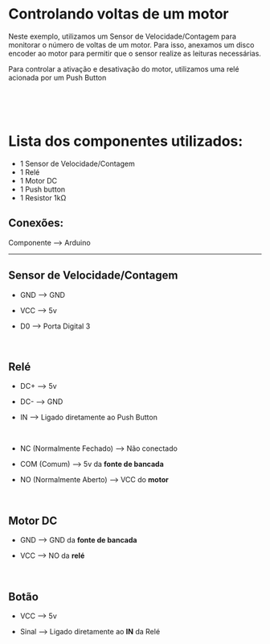 <h1>Controlando voltas de um motor</h1>

<p>
Neste exemplo, utilizamos um Sensor de Velocidade/Contagem para monitorar o número de voltas de um motor. Para isso, anexamos um disco encoder ao motor para permitir que o sensor realize as leituras necessárias.

</p>

<p>Para controlar a ativação e desativação do motor, utilizamos uma relé acionada por um Push Button</p>
<div></br>

</br><h1>Lista dos componentes utilizados:</h1>

- 1 Sensor de Velocidade/Contagem
- 1 Relé
- 1 Motor DC
- 1 Push button
- 1 Resistor 1kΩ
</div>

<h2>Conexões:</h2>

Componente --> Arduino
___
 
<h2>Sensor de Velocidade/Contagem</h2>
 
- GND --> GND

- VCC --> 5v

- D0 --> Porta Digital 3

</br><h2>Relé</h2>

- DC+ --> 5v

- DC- --> GND

- IN --> Ligado diretamente ao Push Button
</br>

- NC (Normalmente Fechado) --> Não conectado

- COM (Comum) --> 5v da <strong>fonte de bancada</strong>

- NO (Normalmente Aberto) --> VCC do <strong>motor</strong>

</br><h2>Motor DC</h2>

- GND --> GND da <strong>fonte de bancada</strong>

- VCC --> NO da <strong>relé</strong>

</br><h2>Botão</h2>
 
- VCC --> 5v
 
- Sinal --> Ligado diretamente ao <strong>IN</strong> da Relé
